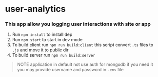 # user-analytics

### This app allow you logging user interactions with site or app

1. Run `npm install` to install dep
2. Run `npm start` to start in dev mode
3. To build client run `npm run build:client` this script convert `.ts` files to `.js` and move it to public dir
4. To build server run `npm run build:server`

> NOTE application in default not use auth for mongodb if you need it you may provide username and password in `.env` file
